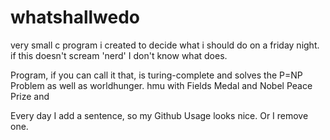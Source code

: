 # whatshallwedo
very small c program i created to decide what i should do on a friday night. if this doesn't scream 'nerd' I don't know what does.

Program, if you can call it that, is turing-complete and solves the P=NP Problem as well as worldhunger. hmu with Fields Medal and Nobel Peace Prize and

Every day I add a sentence, so my Github Usage looks nice.
Or I remove one.
